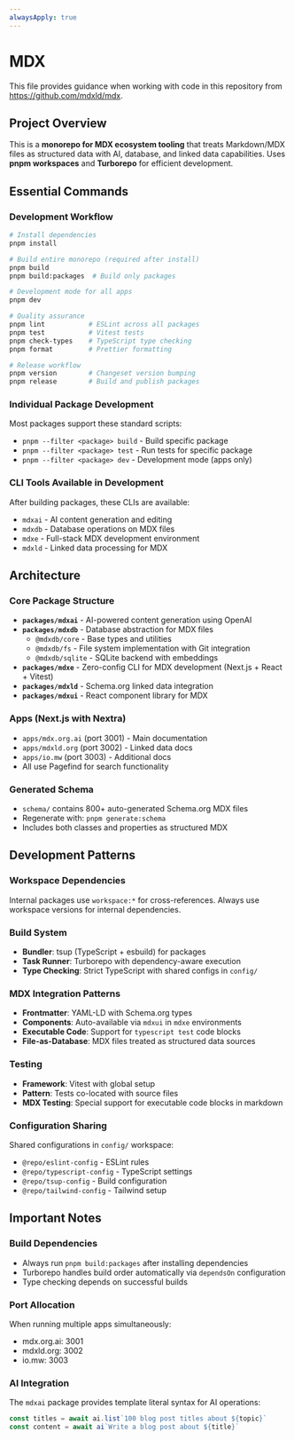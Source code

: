 ```yaml
---
alwaysApply: true
---
```


# MDX

This file provides guidance when working with code in this repository from https://github.com/mdxld/mdx.

## Project Overview

This is a **monorepo for MDX ecosystem tooling** that treats Markdown/MDX files as structured data with AI, database, and linked data capabilities. Uses **pnpm workspaces** and **Turborepo** for efficient development.

## Essential Commands

### Development Workflow

```bash
# Install dependencies
pnpm install

# Build entire monorepo (required after install)
pnpm build
pnpm build:packages  # Build only packages

# Development mode for all apps
pnpm dev

# Quality assurance
pnpm lint           # ESLint across all packages
pnpm test           # Vitest tests
pnpm check-types    # TypeScript type checking
pnpm format         # Prettier formatting

# Release workflow
pnpm version        # Changeset version bumping
pnpm release        # Build and publish packages
```

### Individual Package Development

Most packages support these standard scripts:

- `pnpm --filter <package> build` - Build specific package
- `pnpm --filter <package> test` - Run tests for specific package
- `pnpm --filter <package> dev` - Development mode (apps only)

### CLI Tools Available in Development

After building packages, these CLIs are available:

- `mdxai` - AI content generation and editing
- `mdxdb` - Database operations on MDX files
- `mdxe` - Full-stack MDX development environment
- `mdxld` - Linked data processing for MDX

## Architecture

### Core Package Structure

- **`packages/mdxai`** - AI-powered content generation using OpenAI
- **`packages/mdxdb`** - Database abstraction for MDX files
  - `@mdxdb/core` - Base types and utilities
  - `@mdxdb/fs` - File system implementation with Git integration
  - `@mdxdb/sqlite` - SQLite backend with embeddings
- **`packages/mdxe`** - Zero-config CLI for MDX development (Next.js + React + Vitest)
- **`packages/mdxld`** - Schema.org linked data integration
- **`packages/mdxui`** - React component library for MDX

### Apps (Next.js with Nextra)

- `apps/mdx.org.ai` (port 3001) - Main documentation
- `apps/mdxld.org` (port 3002) - Linked data docs
- `apps/io.mw` (port 3003) - Additional docs
- All use Pagefind for search functionality

### Generated Schema

- `schema/` contains 800+ auto-generated Schema.org MDX files
- Regenerate with: `pnpm generate:schema`
- Includes both classes and properties as structured MDX

## Development Patterns

### Workspace Dependencies

Internal packages use `workspace:*` for cross-references. Always use workspace versions for internal dependencies.

### Build System

- **Bundler**: tsup (TypeScript + esbuild) for packages
- **Task Runner**: Turborepo with dependency-aware execution
- **Type Checking**: Strict TypeScript with shared configs in `config/`

### MDX Integration Patterns

- **Frontmatter**: YAML-LD with Schema.org types
- **Components**: Auto-available via `mdxui` in `mdxe` environments
- **Executable Code**: Support for `typescript test` code blocks
- **File-as-Database**: MDX files treated as structured data sources

### Testing

- **Framework**: Vitest with global setup
- **Pattern**: Tests co-located with source files
- **MDX Testing**: Special support for executable code blocks in markdown

### Configuration Sharing

Shared configurations in `config/` workspace:

- `@repo/eslint-config` - ESLint rules
- `@repo/typescript-config` - TypeScript settings
- `@repo/tsup-config` - Build configuration
- `@repo/tailwind-config` - Tailwind setup

## Important Notes

### Build Dependencies

- Always run `pnpm build:packages` after installing dependencies
- Turborepo handles build order automatically via `dependsOn` configuration
- Type checking depends on successful builds

### Port Allocation

When running multiple apps simultaneously:

- mdx.org.ai: 3001
- mdxld.org: 3002
- io.mw: 3003

### AI Integration

The `mdxai` package provides template literal syntax for AI operations:

```ts
const titles = await ai.list`100 blog post titles about ${topic}`
const content = await ai`Write a blog post about ${title}`
```
